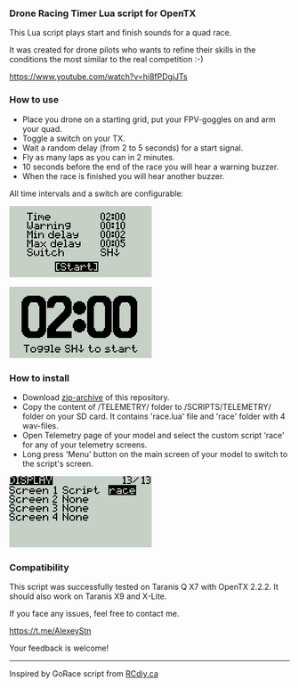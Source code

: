 ### Drone Racing Timer Lua script for OpenTX

This Lua script plays start and finish sounds for a quad race.

It was created for drone pilots who wants to refine their skills in the conditions the most similar to the real competition :-)

https://www.youtube.com/watch?v=hj8fPDgjJTs

### How to use
* Place you drone on a starting grid, put your FPV-goggles on and arm your quad.
* Toggle a switch on your TX.
* Wait a random delay (from 2 to 5 seconds) for a start signal.
* Fly as many laps as you can in 2 minutes.
* 10 seconds before the end of the race you will hear a warning buzzer.
* When the race is finished you will hear another buzzer.

All time intervals and a switch are configurable:

![IMG](https://github.com/alexeystn/droneracing-timer-lua-script/blob/master/images/scr1.png)

![IMG](https://github.com/alexeystn/droneracing-timer-lua-script/blob/master/images/scr2.png)

### How to install
* Download [zip-archive](https://github.com/alexeystn/droneracing-timer-lua-script/archive/master.zip) of this repository.
* Copy the content of /TELEMETRY/ folder to /SCRIPTS/TELEMETRY/ folder on your SD card. It contains 'race.lua' file and 'race' folder with 4 wav-files.
* Open Telemetry page of your model and select the custom script ‘race’ for any of your telemetry screens.
* Long press 'Menu' button on the main screen of your model to switch to the script's screen.

![IMG](https://github.com/alexeystn/droneracing-timer-lua-script/blob/master/images/scr0.png)
 
### Compatibility
This script was successfully tested on Taranis Q X7 with OpenTX 2.2.2. 
It should also work on Taranis X9 and X-Lite.

If you face any issues, feel free to contact me.

https://t.me/AlexeyStn

Your feedback is welcome!

-------

Inspired by GoRace script from [RCdiy.ca](http://rcdiy.ca/quad-race-start-sequence-gorace/)
